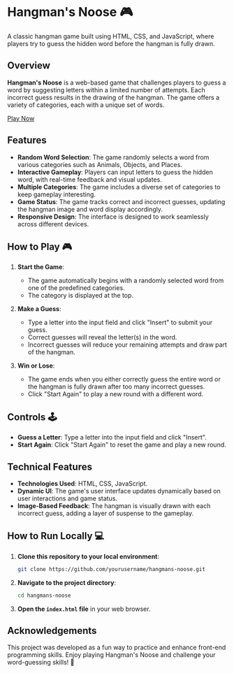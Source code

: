 # Hangman's Noose 🎮

A classic hangman game built using HTML, CSS, and JavaScript, where players try to guess the hidden word before the hangman is fully drawn.

## Overview

**Hangman's Noose** is a web-based game that challenges players to guess a word by suggesting letters within a limited number of attempts. Each incorrect guess results in the drawing of the hangman. The game offers a variety of categories, each with a unique set of words.

[Play Now](#)  <!-- Replace with your actual link -->

## Features

- **Random Word Selection**: The game randomly selects a word from various categories such as Animals, Objects, and Places.
- **Interactive Gameplay**: Players can input letters to guess the hidden word, with real-time feedback and visual updates.
- **Multiple Categories**: The game includes a diverse set of categories to keep gameplay interesting.
- **Game Status**: The game tracks correct and incorrect guesses, updating the hangman image and word display accordingly.
- **Responsive Design**: The interface is designed to work seamlessly across different devices.

## How to Play 🎮

1. **Start the Game**:
   - The game automatically begins with a randomly selected word from one of the predefined categories.
   - The category is displayed at the top.

2. **Make a Guess**:
   - Type a letter into the input field and click "Insert" to submit your guess.
   - Correct guesses will reveal the letter(s) in the word.
   - Incorrect guesses will reduce your remaining attempts and draw part of the hangman.

3. **Win or Lose**:
   - The game ends when you either correctly guess the entire word or the hangman is fully drawn after too many incorrect guesses.
   - Click "Start Again" to play a new round with a different word.

## Controls 🕹️

- **Guess a Letter**: Type a letter into the input field and click "Insert".
- **Start Again**: Click "Start Again" to reset the game and play a new round.

## Technical Features

- **Technologies Used**: HTML, CSS, JavaScript.
- **Dynamic UI**: The game's user interface updates dynamically based on user interactions and game status.
- **Image-Based Feedback**: The hangman is visually drawn with each incorrect guess, adding a layer of suspense to the gameplay.

## How to Run Locally 💻

1. **Clone this repository to your local environment**:

   ```bash
   git clone https://github.com/yourusername/hangmans-noose.git
   ```

2. **Navigate to the project directory**:

   ```bash
   cd hangmans-noose
   ```

3. **Open the `index.html` file** in your web browser.

## Acknowledgements

This project was developed as a fun way to practice and enhance front-end programming skills. Enjoy playing Hangman's Noose and challenge your word-guessing skills! 🚀

